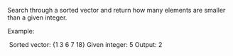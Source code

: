 Search through a sorted vector and return how many elements are smaller than a given integer.

Example:

​	Sorted vector: {1 3 6 7 18}
	Given integer: 5
	Output: 2